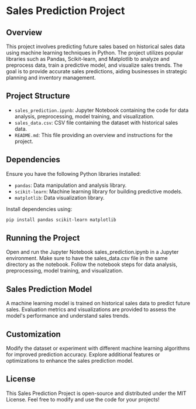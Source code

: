 # Sales Prediction Project

## Overview

This project involves predicting future sales based on historical sales data using machine learning techniques in Python. The project utilizes popular libraries such as Pandas, Scikit-learn, and Matplotlib to analyze and preprocess data, train a predictive model, and visualize sales trends. The goal is to provide accurate sales predictions, aiding businesses in strategic planning and inventory management.

## Project Structure

- `sales_prediction.ipynb`: Jupyter Notebook containing the code for data analysis, preprocessing, model training, and visualization.
- `sales_data.csv`: CSV file containing the dataset with historical sales data.
- `README.md`: This file providing an overview and instructions for the project.

## Dependencies

Ensure you have the following Python libraries installed:

- `pandas`: Data manipulation and analysis library.
- `scikit-learn`: Machine learning library for building predictive models.
- `matplotlib`: Data visualization library.

Install dependencies using:

```bash
pip install pandas scikit-learn matplotlib
```

## Running the Project
Open and run the Jupyter Notebook sales_prediction.ipynb in a Jupyter environment.
Make sure to have the sales_data.csv file in the same directory as the notebook.
Follow the notebook steps for data analysis, preprocessing, model training, and visualization.

## Sales Prediction Model
A machine learning model is trained on historical sales data to predict future sales.
Evaluation metrics and visualizations are provided to assess the model's performance and understand sales trends.

## Customization
Modify the dataset or experiment with different machine learning algorithms for improved prediction accuracy.
Explore additional features or optimizations to enhance the sales prediction model.

## License
This Sales Prediction Project is open-source and distributed under the MIT License. Feel free to modify and use the code for your projects!
